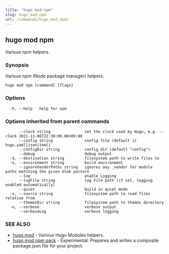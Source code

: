 ```yaml
---
title: "hugo mod npm"
slug: hugo_mod_npm
url: /commands/hugo_mod_npm/
---
```

## hugo mod npm

Various npm helpers.

### Synopsis

Various npm (Node package manager) helpers.

```
hugo mod npm [command] [flags]
```

### Options

```
  -h, --help   help for npm
```

### Options inherited from parent commands

```
      --clock string               set the clock used by Hugo, e.g. --clock 2021-11-06T22:30:00.00+09:00
      --config string              config file (default is hugo.yaml|json|toml)
      --configDir string           config dir (default "config")
      --debug                      debug output
  -d, --destination string         filesystem path to write files to
  -e, --environment string         build environment
      --ignoreVendorPaths string   ignores any _vendor for module paths matching the given Glob pattern
      --log                        enable Logging
      --logFile string             log File path (if set, logging enabled automatically)
      --quiet                      build in quiet mode
  -s, --source string              filesystem path to read files relative from
      --themesDir string           filesystem path to themes directory
  -v, --verbose                    verbose output
      --verboseLog                 verbose logging
```

### SEE ALSO

* [hugo mod](/commands/hugo_mod/)	 - Various Hugo Modules helpers.
* [hugo mod npm pack](/commands/hugo_mod_npm_pack/)	 - Experimental: Prepares and writes a composite package.json file for your project.


